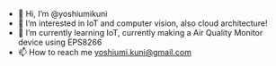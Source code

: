 - 👋 Hi, I’m @yoshiumikuni
- 👀 I’m interested in IoT and computer vision, also cloud architecture!
- 🌱 I’m currently learning IoT, currently making a Air Quality Monitor device using EPS8266
- 📫 How to reach me yoshiumi.kuni@gmail.com

<!---
yoshiumikuni/yoshiumikuni is a ✨ special ✨ repository because its `README.md` (this file) appears on your GitHub profile.
You can click the Preview link to take a look at your changes.
--->
